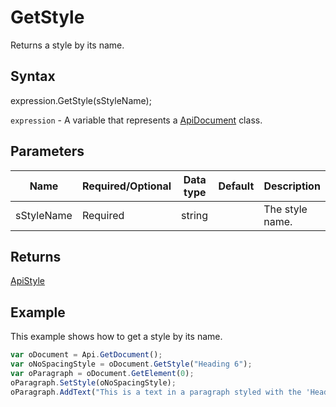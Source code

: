 # GetStyle

Returns a style by its name.

## Syntax

expression.GetStyle(sStyleName);

`expression` - A variable that represents a [ApiDocument](../ApiDocument.md) class.

## Parameters

| **Name** | **Required/Optional** | **Data type** | **Default** | **Description** |
| ------------- | ------------- | ------------- | ------------- | ------------- |
| sStyleName | Required | string |  | The style name. |

## Returns

[ApiStyle](../../ApiStyle/ApiStyle.md)

## Example

This example shows how to get a style by its name.

```javascript
var oDocument = Api.GetDocument();
var oNoSpacingStyle = oDocument.GetStyle("Heading 6");
var oParagraph = oDocument.GetElement(0);
oParagraph.SetStyle(oNoSpacingStyle);
oParagraph.AddText("This is a text in a paragraph styled with the 'Heading 6' style.");
```
